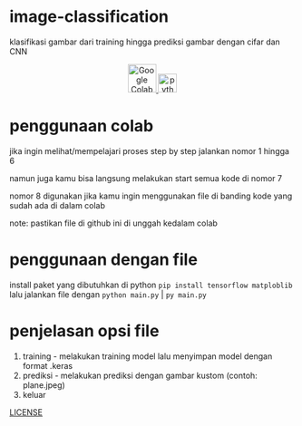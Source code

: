 # image-classification
klasifikasi gambar dari training hingga prediksi gambar dengan cifar dan CNN  

  <p align="center">
  <a href="https://colab.research.google.com/github/CloneTerial/image-classification/blob/main/image-classification.ipynb">
    <img src="https://colab.research.google.com/img/colab_favicon_256px.png" alt="Google Colab" alt="colab" width="50">
  </a>
      <a href="https://www.python.org/">
    <img src="https://s3.dualstack.us-east-2.amazonaws.com/pythondotorg-assets/media/community/logos/python-logo-only.png" alt="python" width="33">
  </a>
</p>

# penggunaan colab  
jika ingin melihat/mempelajari proses step by step jalankan nomor 1 hingga 6 

namun juga kamu bisa langsung melakukan start semua kode di nomor 7  

nomor 8 digunakan jika kamu ingin menggunakan file di banding kode yang sudah ada di dalam colab 

note: pastikan file di github ini di unggah kedalam colab

# penggunaan dengan file 
install paket yang dibutuhkan di python 
`pip install tensorflow matploblib`
lalu jalankan file dengan 
`python main.py` | `py main.py`

# penjelasan opsi file 
1. training - melakukan training model lalu menyimpan model dengan format  .keras
2. prediksi - melakukan prediksi dengan gambar kustom (contoh: plane.jpeg)
3. keluar


[LICENSE](LICENSE)
